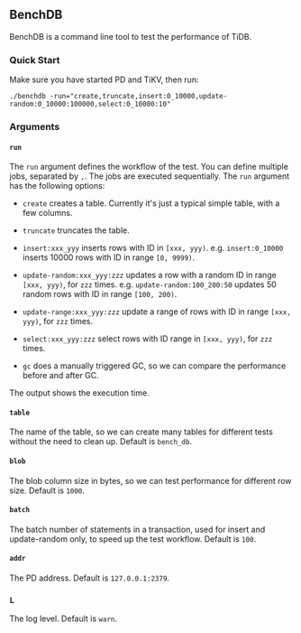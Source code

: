 ## BenchDB

BenchDB is a command line tool to test the performance of TiDB.

### Quick Start

Make sure you have started PD and TiKV, then run:

```
./benchdb -run="create,truncate,insert:0_10000,update-random:0_10000:100000,select:0_10000:10"
```


### Arguments

#### `run`
The `run` argument defines the workflow of the test. You can define
multiple jobs, separated by `,`. The jobs are executed sequentially.
The `run` argument has the following options:
 
* `create` creates a table. Currently it's just a typical simple table, with a few columns.

* `truncate` truncates the table.

* `insert:xxx_yyy` inserts rows with ID in `[xxx, yyy)`.
 e.g. `insert:0_10000` inserts 10000 rows with ID in range  `[0, 9999)`.
   
* `update-random:xxx_yyy:zzz` updates a row with a random ID in range `[xxx, yyy)`, for `zzz` times.
 e.g. `update-random:100_200:50` updates 50 random rows with ID in range `[100, 200)`.
 
* `update-range:xxx_yyy:zzz` update a range of rows with ID in range `[xxx, yyy)`, for `zzz` times. 
  
* `select:xxx_yyy:zzz` select rows with ID range in `[xxx, yyy)`, for `zzz` times.

* `gc` does a manually triggered GC, so we can compare the performance before and after GC. 
 
 The output shows the execution time.
 
#### `table`

The name of the table, so we can create many tables for different tests without the need to clean up.
Default is `bench_db`.
  
#### `blob`

The blob column size in bytes, so we can test performance for different row size.
Default is `1000`.

#### `batch`

The batch number of statements in a transaction, used for insert and update-random only, to speed up the test workflow.
Default is `100`.

#### `addr`

The PD address. Default is `127.0.0.1:2379`.

### `L`

The log level. Default is `warn`.

